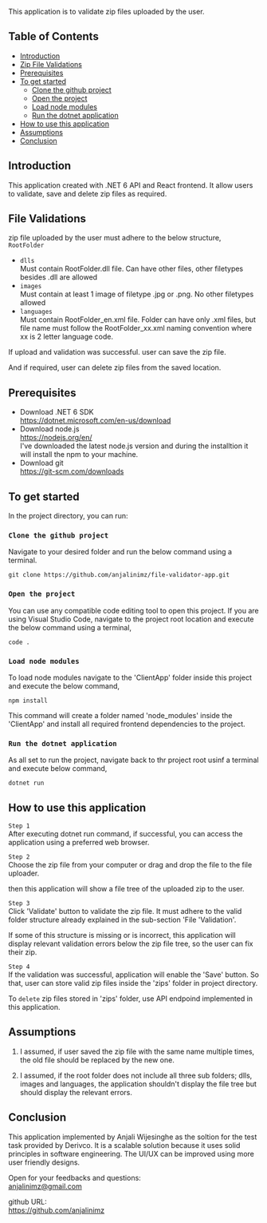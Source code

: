 This application is to validate zip files uploaded by the user. 

## Table of Contents

- [Introduction](#introduction)
- [Zip File Validations](#file-validations)
- [Prerequisites](#prerequisites)
- [To get started](#to-get-started)
  - [Clone the github project](#clone-the-github-project)
  - [Open the project](#open-the-project)
  - [Load node modules](#load-node-modules)
  - [Run the dotnet application](#run-the-dotnet-application)
- [How to use this application](#how-to-use-this-application)
- [Assumptions](#assumptions)
- [Conclusion](#conclusion)

## Introduction

This application created with .NET 6 API and React frontend. It allow users to validate, save and delete zip files as required. 

## File Validations

zip file uploaded by the user must adhere to the below structure,<br>
`RootFolder`<br>
* `dlls`<br>
Must contain RootFolder.dll file. Can have other files, other filetypes besides .dll are allowed<br>
* `images`<br>
Must contain at least 1 image of filetype .jpg or .png. No other filetypes allowed<br>
* `languages`<br>
Must contain RootFolder_en.xml file. Folder can have only .xml files, but file name must follow the RootFolder_xx.xml naming convention 
where xx is 2 letter language code.	

If upload and validation was successful. user can save the zip file.

And if required, user can delete zip files from the saved location.

## Prerequisites

* Download .NET 6 SDK <br>
https://dotnet.microsoft.com/en-us/download
* Download node.js <br>
https://nodejs.org/en/ <br>
I've downloaded the latest node.js version and during the installtion it will install the npm to your machine.
* Download git <br>
https://git-scm.com/downloads

## To get started

In the project directory, you can run:

### `Clone the github project`

Navigate to your desired folder and run the below command using a terminal.

```
git clone https://github.com/anjalinimz/file-validator-app.git
```
### `Open the project`

You can use any compatible code editing tool to open this project. If you are using Visual Studio Code, navigate to the project root location and execute the below command using a terminal,

```
code .
```
### `Load node modules`

To load node modules navigate to the 'ClientApp' folder inside this project and execute the below command,

```
npm install
```
This command will create a folder named 'node_modules' inside the 'ClientApp' and install all required frontend dependencies to the project.

### `Run the dotnet application`

As all set to run the project, navigate back to thr project root usinf a terminal and execute below command,

```
dotnet run
```

## How to use this application

`Step 1` <br> After executing dotnet run command, if successful, you can access the application using a preferred web browser.

`Step 2` <br> Choose the zip file from your computer or drag and drop the file to the file uploader.

then this application will show a file tree of the uploaded zip to the user.

`Step 3` <br> Click 'Validate' button to validate the zip file. It must adhere to the valid folder structure already explained in the sub-section 'File 'Validation'.

If some of this structure is missing or is incorrect, this application will display relevant validation errors below the zip file tree, so the user can fix their zip.

`Step 4` <br> If the validation was successful, application will enable the 'Save' button. So that, user can store valid zip files inside the 'zips' folder in project directory.

To `delete` zip files stored in 'zips' folder, use API endpoind implemented in this application.

## Assumptions

1. I assumed, if user saved the zip file with the same name multiple times, the old file should be replaced by the new one.

2. I assumed, if the root folder does not include all three sub folders; dlls, images and languages, the application shouldn't display the file tree but should display the relevant errors.

## Conclusion

This application implemented by Anjali Wijesinghe as the soltion for the test task provided by Derivco. It is a scalable solution because it uses solid principles in software engineering. The UI/UX can be improved using more user friendly designs.  

Open for your feedbacks and questions: <br>
anjalinimz@gmail.com

github URL: <br>
https://github.com/anjalinimz 
